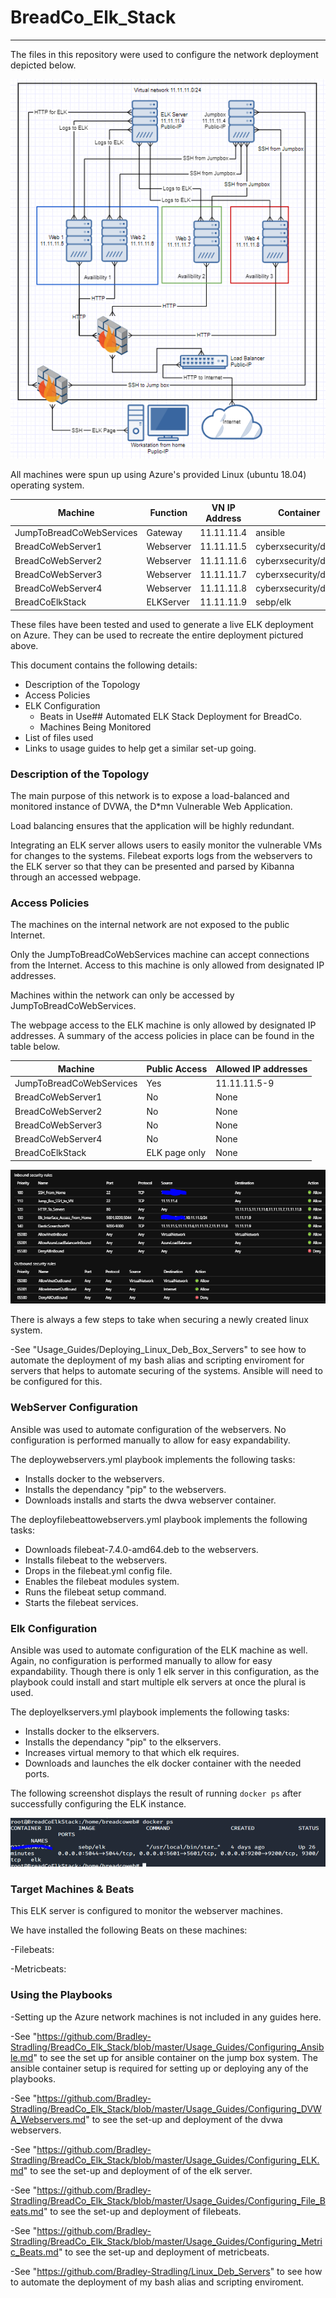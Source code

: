 # BreadCo_Elk_Stack

********************************************************************************

The files in this repository were used to configure the network deployment 
depicted below.

![](Images/ReadMe/Network_Diagram.PNG)


All machines were spun up using Azure's provided Linux (ubuntu 18.04) operating 
system.

| Machine                  | Function  | VN IP Address | Container           |
|--------------------------|-----------|---------------|---------------------|
| JumpToBreadCoWebServices | Gateway   | 11.11.11.4    | ansible             |
| BreadCoWebServer1        | Webserver | 11.11.11.5    | cyberxsecurity/dvwa |
| BreadCoWebServer2        | Webserver | 11.11.11.6    | cyberxsecurity/dvwa |
| BreadCoWebServer3        | Webserver | 11.11.11.7    | cyberxsecurity/dvwa |
| BreadCoWebServer4        | Webserver | 11.11.11.8    | cyberxsecurity/dvwa |
| BreadCoElkStack          | ELKServer | 11.11.11.9    | sebp/elk            |

These files have been tested and used to generate a live ELK deployment on Azure. 
They can be used to recreate the entire deployment pictured above. 

This document contains the following details:
- Description of the Topology
- Access Policies
- ELK Configuration
  - Beats in Use## Automated ELK Stack Deployment for BreadCo.
  - Machines Being Monitored
- List of files used
- Links to usage guides to help get a similar set-up going.

### Description of the Topology

The main purpose of this network is to expose a load-balanced and monitored 
instance of DVWA, the D*mn Vulnerable Web Application.

Load balancing ensures that the application will be highly redundant.

Integrating an ELK server allows users to easily monitor the vulnerable VMs for 
changes to the systems. Filebeat exports logs from the webservers to the ELK server 
so that they can be presented and parsed by Kibanna through an accessed webpage.

### Access Policies

The machines on the internal network are not exposed to the public Internet. 

Only the JumpToBreadCoWebServices machine can accept connections from the Internet.
Access to this machine is only allowed from designated IP addresses.

Machines within the network can only be accessed by JumpToBreadCoWebServices.

The webpage access to the ELK machine is only allowed by designated IP addresses.
A summary of the access policies in place can be found in the table below.

| Machine                  | Public Access | Allowed IP addresses |
|--------------------------|---------------|----------------------|
| JumpToBreadCoWebServices | Yes           | 11.11.11.5-9         |
| BreadCoWebServer1        | No            | None                 |
| BreadCoWebServer2        | No            | None                 |
| BreadCoWebServer3        | No            | None                 |
| BreadCoWebServer4        | No            | None                 |
| BreadCoElkStack          | ELK page only | None                 |

![](Images/ReadMe/Firewall_Settings.png)

There is always a few steps to take when securing a newly created linux system.

-See "Usage_Guides/Deploying_Linux_Deb_Box_Servers" to see how to automate the 
deployment of my bash alias and scripting enviroment for servers that helps to 
automate securing of the systems. Ansible will need to be configured for this.

### WebServer Configuration

Ansible was used to automate configuration of the webservers.
No configuration is performed manually to allow for easy expandability.

The deploywebservers.yml playbook implements the following tasks:
- Installs docker to the webservers.
- Installs the dependancy "pip" to the webservers.
- Downloads installs and starts the dwva webserver container.

The deployfilebeattowebservers.yml playbook implements the following tasks:
- Downloads filebeat-7.4.0-amd64.deb to the webservers.
- Installs filebeat to the webservers.
- Drops in the filebeat.yml config file.
- Enables the filebeat modules system.
- Runs the filebeat setup command.
- Starts the filebeat services.

### Elk Configuration

Ansible was used to automate configuration of the ELK machine as well. 
Again, no configuration is performed manually to allow for easy expandability.
Though there is only 1 elk server in this configuration, as the playbook could
install and start multiple elk servers at once the plural is used.

The deployelkservers.yml playbook implements the following tasks:
- Installs docker to the elkservers.
- Installs the dependancy "pip" to the elkservers.
- Increases virtual memory to that which elk requires.
- Downloads and launches the elk docker container with the needed ports.

The following screenshot displays the result of running `docker ps` after 
successfully configuring the ELK instance.

![](Images/ReadMe/Elk_Docker_PS_Output.PNG)

### Target Machines & Beats
This ELK server is configured to monitor the webserver machines.

We have installed the following Beats on these machines:

-Filebeats:

-Metricbeats:

### Using the Playbooks

-Setting up the Azure network machines is not included in any guides here.

-See "https://github.com/Bradley-Stradling/BreadCo_Elk_Stack/blob/master/Usage_Guides/Configuring_Ansible.md" to see the set up for ansible container on the jump box system. The ansible container setup is required for setting up or deploying
any of the playbooks.

-See "https://github.com/Bradley-Stradling/BreadCo_Elk_Stack/blob/master/Usage_Guides/Configuring_DVWA_Webservers.md" to see the set-up and deployment of the dvwa webservers.

-See "https://github.com/Bradley-Stradling/BreadCo_Elk_Stack/blob/master/Usage_Guides/Configuring_ELK.md" to see the set-up and deployment of of the elk server.

-See "https://github.com/Bradley-Stradling/BreadCo_Elk_Stack/blob/master/Usage_Guides/Configuring_File_Beats.md" to see the set-up and deployment of filebeats.

-See "https://github.com/Bradley-Stradling/BreadCo_Elk_Stack/blob/master/Usage_Guides/Configuring_Metric_Beats.md" to see the set-up and deployment of metricbeats.

-See "https://github.com/Bradley-Stradling/Linux_Deb_Servers" to see how to automate the deployment of my bash alias and scripting enviroment.
